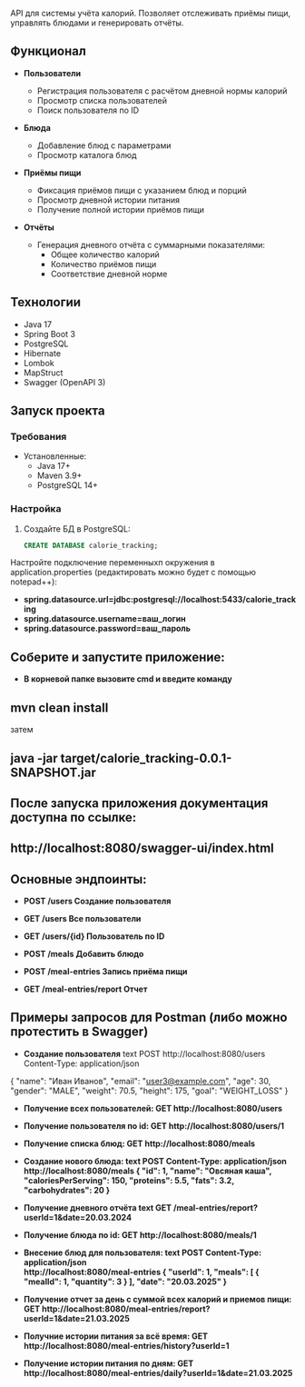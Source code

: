API для системы учёта калорий. Позволяет отслеживать приёмы пищи, управлять блюдами и генерировать отчёты.

## Функционал

- **Пользователи**
    - Регистрация пользователя с расчётом дневной нормы калорий
    - Просмотр списка пользователей
    - Поиск пользователя по ID

- **Блюда**
    - Добавление блюд с параметрами
    - Просмотр каталога блюд

- **Приёмы пищи**
    - Фиксация приёмов пищи с указанием блюд и порций
    - Просмотр дневной истории питания
    - Получение полной истории приёмов пищи

- **Отчёты**
    - Генерация дневного отчёта с суммарными показателями:
        - Общее количество калорий
        - Количество приёмов пищи
        - Соответствие дневной норме

##  Технологии

- Java 17
- Spring Boot 3
- PostgreSQL
- Hibernate
- Lombok
- MapStruct
- Swagger (OpenAPI 3)

## Запуск проекта

### Требования
- Установленные:
    - Java 17+
    - Maven 3.9+
    - PostgreSQL 14+

### Настройка

1. Создайте БД в PostgreSQL:
   ```sql
   CREATE DATABASE calorie_tracking;
   
Настройте подключение переменныхп окружения в application.properties (редактировать можно будет с помощью notepad++):

- **spring.datasource.url=jdbc:postgresql://localhost:5433/calorie_tracking**
- **spring.datasource.username=ваш_логин**
- **spring.datasource.password=ваш_пароль**

## Соберите и запустите приложение:

- **В корневой папке вызовите cmd и введите команду**

## mvn clean install

затем

## java -jar target/calorie_tracking-0.0.1-SNAPSHOT.jar


## После запуска приложения документация доступна по ссылке:
## http://localhost:8080/swagger-ui/index.html

## Основные эндпоинты:

- **POST	/users	            Создание пользователя**

- **GET	    /users	                Все пользователи**
- **GET	    /users/{id}	            Пользователь по ID**
- **POST	/meals	                Добавить блюдо**
- **POST	/meal-entries	        Запись приёма пищи**
- **GET 	/meal-entries/report	Отчет**

##  Примеры запросов для Postman (либо можно протестить в Swagger)

- **Создание пользователя**
text
POST http://localhost:8080/users
Content-Type: application/json

{
"name": "Иван Иванов",
"email": "user3@example.com",
"age": 30,
"gender": "MALE",
"weight": 70.5,
"height": 175,
"goal": "WEIGHT_LOSS"
}

- **Получение всех пользователей: GET http://localhost:8080/users**

- **Получение пользователя по id: GET http://localhost:8080/users/1**

- **Получение списка блюд: GET http://localhost:8080/meals**

- **Создание нового блюда:
text
POST Content-Type: application/json  
http://localhost:8080/meals
{
"id": 1,
"name": "Овсяная каша",
"caloriesPerServing": 150,
"proteins": 5.5,
"fats": 3.2,
"carbohydrates": 20
}**

- **Получение дневного отчёта
text
GET /meal-entries/report?userId=1&date=20.03.2024**

- **Получение блюда по id: GET http://localhost:8080/meals/1**

- **Внесение блюд для пользователя:
text
POST Content-Type: application/json  
http://localhost:8080/meal-entries
{
"userId": 1,
"meals": [
{
"mealId": 1,
"quantity": 3
}
],
"date": "20.03.2025"
}**

- **Получение отчет за день с суммой всех калорий и приемов пищи:
GET http://localhost:8080/meal-entries/report?userId=1&date=21.03.2025**


- **Получние истории питания за всё время: 
GET http://localhost:8080/meal-entries/history?userId=1**

- **Получение истории питания по дням:
GET http://localhost:8080/meal-entries/daily?userId=1&date=21.03.2025**


